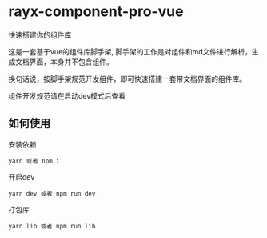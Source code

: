 # rayx-component-pro-vue 
快速搭建你的组件库

这是一套基于vue的组件库脚手架, 脚手架的工作是对组件和md文件进行解析，生成文档界面，本身并不包含组件。

换句话说，按脚手架规范开发组件，即可快速搭建一套带文档界面的组件库。

组件开发规范请在启动dev模式后查看

## 如何使用

安装依赖
```
yarn 或者 npm i
```

开启dev
```
yarn dev 或者 npm run dev
```

打包库
```
yarn lib 或者 npm run lib
```
